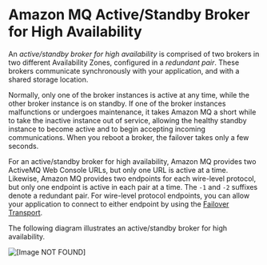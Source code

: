 # Amazon MQ Active/Standby Broker for High Availability<a name="active-standby-broker-deployment"></a>

An *active/standby broker for high availability* is comprised of two brokers in two different Availability Zones, configured in a *redundant pair*\. These brokers communicate synchronously with your application, and with a shared storage location\.

Normally, only one of the broker instances is active at any time, while the other broker instance is on standby\. If one of the broker instances malfunctions or undergoes maintenance, it takes Amazon MQ a short while to take the inactive instance out of service, allowing the healthy standby instance to become active and to begin accepting incoming communications\. When you reboot a broker, the failover takes only a few seconds\.

For an active/standby broker for high availability, Amazon MQ provides two ActiveMQ Web Console URLs, but only one URL is active at a time\. Likewise, Amazon MQ provides two endpoints for each wire\-level protocol, but only one endpoint is active in each pair at a time\. The `-1` and `-2` suffixes denote a redundant pair\. For wire\-level protocol endpoints, you can allow your application to connect to either endpoint by using the [Failover Transport](http://activemq.apache.org/failover-transport-reference.html)\.

The following diagram illustrates an active/standby broker for high availability\.

![\[Image NOT FOUND\]](http://docs.aws.amazon.com/amazon-mq/latest/developer-guide/images/amazon-mq-architecture-active-standby-deployment.png)
